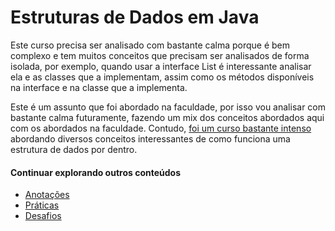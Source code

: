 # Estruturas de Dados em Java

Este curso precisa ser analisado com bastante calma porque é bem complexo e tem muitos conceitos que precisam ser analisados de forma isolada, por exemplo, quando usar a interface List é interessante analisar ela e as classes que a implementam, assim como os métodos disponíveis na interface e na classe que a implementa.

Este é um assunto que foi abordado na faculdade, por isso vou analisar com bastante calma futuramente, fazendo um mix dos conceitos abordados aqui com os abordados na faculdade. Contudo, [foi um curso bastante intenso](https://www.dio.me/certificate/13201104/share) abordando diversos conceitos interessantes de como funciona uma estrutura de dados por dentro.


#### Continuar explorando outros conteúdos

* [Anotações](https://github.com/danilotc/bootcamp-dio-banco-pan/tree/main/anotacoes)
* [Práticas](https://github.com/danilotc/bootcamp-dio-banco-pan/tree/main/src)
* [Desafios](https://github.com/danilotc/bootcamp-dio-banco-pan/tree/main/desafios)